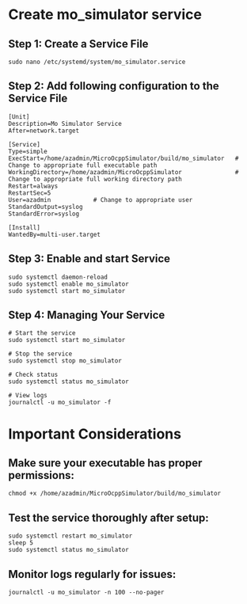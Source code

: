 # Create  mo_simulator service

## Step 1: Create a Service File
```
sudo nano /etc/systemd/system/mo_simulator.service
```
## Step 2: Add following configuration to the Service File
```
[Unit]
Description=Mo Simulator Service
After=network.target

[Service]
Type=simple
ExecStart=/home/azadmin/MicroOcppSimulator/build/mo_simulator 	# Change to appropriate full executable path
WorkingDirectory=/home/azadmin/MicroOcppSimulator				# Change to appropriate full working directory path
Restart=always
RestartSec=5
User=azadmin			# Change to appropriate user
StandardOutput=syslog
StandardError=syslog

[Install]
WantedBy=multi-user.target
```
## Step 3: Enable and start Service
```
sudo systemctl daemon-reload
sudo systemctl enable mo_simulator
sudo systemctl start mo_simulator
```
## Step 4: Managing Your Service
```
# Start the service
sudo systemctl start mo_simulator

# Stop the service
sudo systemctl stop mo_simulator

# Check status
sudo systemctl status mo_simulator

# View logs
journalctl -u mo_simulator -f
```

# Important Considerations

## Make sure your executable has proper permissions:
```
chmod +x /home/azadmin/MicroOcppSimulator/build/mo_simulator
```
## Test the service thoroughly after setup:
```
sudo systemctl restart mo_simulator
sleep 5
sudo systemctl status mo_simulator
```
## Monitor logs regularly for issues:
```
journalctl -u mo_simulator -n 100 --no-pager
```